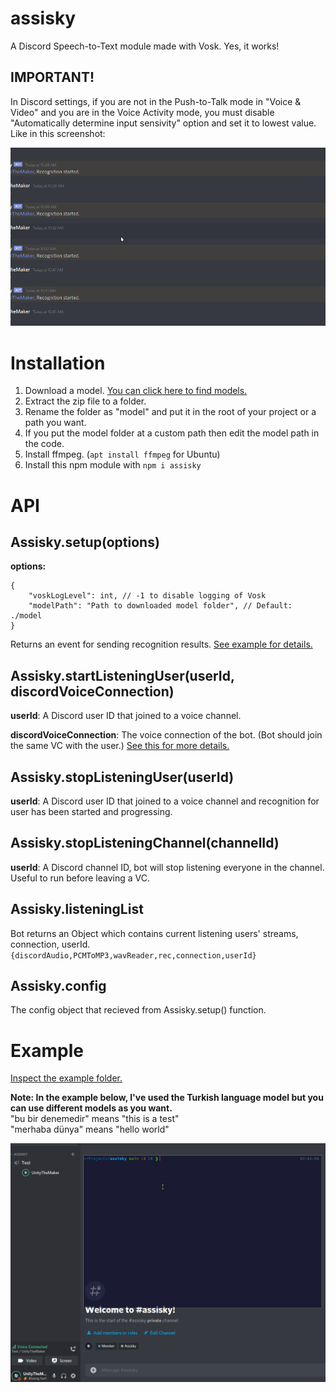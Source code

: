 # assisky
A Discord Speech-to-Text module made with Vosk. Yes, it works!

## **IMPORTANT!**
In Discord settings, if you are not in the Push-to-Talk mode in "Voice & Video" and you are in the Voice Activity mode, you must disable "Automatically determine input sensivity" option and set it to lowest value. Like in this screenshot:
<br />

![always transmit](./img/always_transmit.gif)

# Installation
1. Download a model. [You can click here to find models.](https://alphacephei.com/vosk/models)
2. Extract the zip file to a folder.
3. Rename the folder as "model" and put it in the root of your project or a path you want.
4. If you put the model folder at a custom path then edit the model path in the code.
5. Install ffmpeg. (``apt install ffmpeg`` for Ubuntu)
6. Install this npm module with ``npm i assisky``

# API
## Assisky.setup(options)
**options:**
```jsonc
{
    "voskLogLevel": int, // -1 to disable logging of Vosk
    "modelPath": "Path to downloaded model folder", // Default: ./model
}
```
Returns an event for sending recognition results. [See example for details.](./example/index.js)

## Assisky.startListeningUser(userId, discordVoiceConnection)
**userId**: A Discord user ID that joined to a voice channel.
<br />

**discordVoiceConnection**: The voice connection of the bot. (Bot should join the same VC with the user.) [See this for more details.](https://discordjs.guide/voice/)

## Assisky.stopListeningUser(userId)
**userId**: A Discord user ID that joined to a voice channel and recognition for user has been started and progressing.

## Assisky.stopListeningChannel(channelId)
**userId**: A Discord channel ID, bot will stop listening everyone in the channel. Useful to run before leaving a VC.

## Assisky.listeningList
Bot returns an Object which contains current listening users' streams, connection, userId. ``{discordAudio,PCMToMP3,wavReader,rec,connection,userId}``

## Assisky.config
The config object that recieved from Assisky.setup() function.

# Example
[Inspect the example folder.](./example/index.js)
<br />

**Note: In the example below, I've used the Turkish language model but you can use different models as you want.**
<br />
"bu bir denemedir" means "this is a test"
<br />
"merhaba dünya" means "hello world"

![Example.gif](./img/Example.gif)